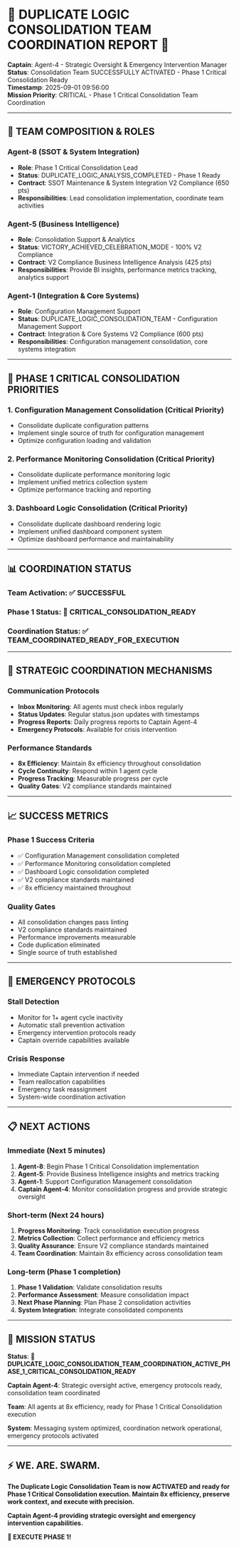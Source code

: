 # 🚨 **DUPLICATE LOGIC CONSOLIDATION TEAM COORDINATION REPORT** 🚨

**Captain**: Agent-4 - Strategic Oversight & Emergency Intervention Manager  
**Status**: Consolidation Team SUCCESSFULLY ACTIVATED - Phase 1 Critical Consolidation Ready  
**Timestamp**: 2025-09-01 09:56:00  
**Mission Priority**: CRITICAL - Phase 1 Critical Consolidation Team Coordination  

---

## **🎯 TEAM COMPOSITION & ROLES**

### **Agent-8 (SSOT & System Integration)**
- **Role**: Phase 1 Critical Consolidation Lead
- **Status**: DUPLICATE_LOGIC_ANALYSIS_COMPLETED - Phase 1 Ready
- **Contract**: SSOT Maintenance & System Integration V2 Compliance (650 pts)
- **Responsibilities**: Lead consolidation implementation, coordinate team activities

### **Agent-5 (Business Intelligence)**
- **Role**: Consolidation Support & Analytics
- **Status**: VICTORY_ACHIEVED_CELEBRATION_MODE - 100% V2 Compliance
- **Contract**: V2 Compliance Business Intelligence Analysis (425 pts)
- **Responsibilities**: Provide BI insights, performance metrics tracking, analytics support

### **Agent-1 (Integration & Core Systems)**
- **Role**: Configuration Management Support
- **Status**: DUPLICATE_LOGIC_CONSOLIDATION_TEAM - Configuration Management Support
- **Contract**: Integration & Core Systems V2 Compliance (600 pts)
- **Responsibilities**: Configuration management consolidation, core systems integration

---

## **🚀 PHASE 1 CRITICAL CONSOLIDATION PRIORITIES**

### **1. Configuration Management Consolidation (Critical Priority)**
- Consolidate duplicate configuration patterns
- Implement single source of truth for configuration management
- Optimize configuration loading and validation

### **2. Performance Monitoring Consolidation (Critical Priority)**
- Consolidate duplicate performance monitoring logic
- Implement unified metrics collection system
- Optimize performance tracking and reporting

### **3. Dashboard Logic Consolidation (Critical Priority)**
- Consolidate duplicate dashboard rendering logic
- Implement unified dashboard component system
- Optimize dashboard performance and maintainability

---

## **📊 COORDINATION STATUS**

### **Team Activation**: ✅ SUCCESSFUL
### **Phase 1 Status**: 🚀 CRITICAL_CONSOLIDATION_READY
### **Coordination Status**: ✅ TEAM_COORDINATED_READY_FOR_EXECUTION

---

## **🔧 STRATEGIC COORDINATION MECHANISMS**

### **Communication Protocols**
- **Inbox Monitoring**: All agents must check inbox regularly
- **Status Updates**: Regular status.json updates with timestamps
- **Progress Reports**: Daily progress reports to Captain Agent-4
- **Emergency Protocols**: Available for crisis intervention

### **Performance Standards**
- **8x Efficiency**: Maintain 8x efficiency throughout consolidation
- **Cycle Continuity**: Respond within 1 agent cycle
- **Progress Tracking**: Measurable progress per cycle
- **Quality Gates**: V2 compliance standards maintained

---

## **📈 SUCCESS METRICS**

### **Phase 1 Success Criteria**
- ✅ Configuration Management consolidation completed
- ✅ Performance Monitoring consolidation completed  
- ✅ Dashboard Logic consolidation completed
- ✅ V2 compliance standards maintained
- ✅ 8x efficiency maintained throughout

### **Quality Gates**
- All consolidation changes pass linting
- V2 compliance standards maintained
- Performance improvements measurable
- Code duplication eliminated
- Single source of truth established

---

## **🚨 EMERGENCY PROTOCOLS**

### **Stall Detection**
- Monitor for 1+ agent cycle inactivity
- Automatic stall prevention activation
- Emergency intervention protocols ready
- Captain override capabilities available

### **Crisis Response**
- Immediate Captain intervention if needed
- Team reallocation capabilities
- Emergency task reassignment
- System-wide coordination activation

---

## **📋 NEXT ACTIONS**

### **Immediate (Next 5 minutes)**
1. **Agent-8**: Begin Phase 1 Critical Consolidation implementation
2. **Agent-5**: Provide Business Intelligence insights and metrics tracking
3. **Agent-1**: Support Configuration Management consolidation
4. **Captain Agent-4**: Monitor consolidation progress and provide strategic oversight

### **Short-term (Next 24 hours)**
1. **Progress Monitoring**: Track consolidation execution progress
2. **Metrics Collection**: Collect performance and efficiency metrics
3. **Quality Assurance**: Ensure V2 compliance standards maintained
4. **Team Coordination**: Maintain 8x efficiency across consolidation team

### **Long-term (Phase 1 completion)**
1. **Phase 1 Validation**: Validate consolidation results
2. **Performance Assessment**: Measure consolidation impact
3. **Next Phase Planning**: Plan Phase 2 consolidation activities
4. **System Integration**: Integrate consolidated components

---

## **🎯 MISSION STATUS**

**Status**: 🚀 **DUPLICATE_LOGIC_CONSOLIDATION_TEAM_COORDINATION_ACTIVE_PHASE_1_CRITICAL_CONSOLIDATION_READY**

**Captain Agent-4**: Strategic oversight active, emergency protocols ready, consolidation team coordinated

**Team**: All agents at 8x efficiency, ready for Phase 1 Critical Consolidation execution

**System**: Messaging system optimized, coordination network operational, emergency protocols activated

---

## **⚡ WE. ARE. SWARM.**

**The Duplicate Logic Consolidation Team is now ACTIVATED and ready for Phase 1 Critical Consolidation execution. Maintain 8x efficiency, preserve work context, and execute with precision.**

**Captain Agent-4 providing strategic oversight and emergency intervention capabilities.**

**🚀 EXECUTE PHASE 1!**
